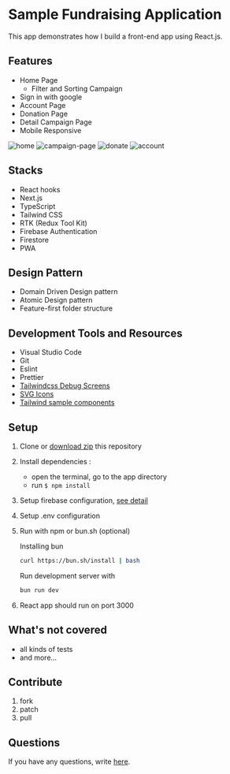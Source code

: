 # Sample Fundraising Application

This app demonstrates how I build a front-end app using React.js.

## Features

- Home Page
  - Filter and Sorting Campaign
- Sign in with google
- Account Page
- Donation Page
- Detail Campaign Page
- Mobile Responsive

![home](https://raw.github.com/ardiwinardi/sample-fundraising-app/master/screenshots/home.png 'Home Page')
![campaign-page](https://raw.github.com/ardiwinardi/sample-fundraising-app/master/screenshots/detail-campaign.png 'Campaign Page')
![donate](https://raw.github.com/ardiwinardi/sample-fundraising-app/master/screenshots/donate.png 'Donate Page')
![account](https://raw.github.com/ardiwinardi/sample-fundraising-app/master/screenshots/account.png 'Account Page')

## Stacks

- React hooks
- Next.js
- TypeScript
- Tailwind CSS
- RTK (Redux Tool Kit)
- Firebase Authentication
- Firestore
- PWA

## Design Pattern

- Domain Driven Design pattern
- Atomic Design pattern
- Feature-first folder structure

## Development Tools and Resources

- Visual Studio Code
- Git
- Eslint
- Prettier
- [Tailwindcss Debug Screens](https://github.com/jorenvanhee/tailwindcss-debug-screens)
- [SVG Icons](https://heroicons.com)
- [Tailwind sample components](https://flowbite.com)

## Setup

1. Clone or [download zip](https://github.com/ardiwinardi/sample-fundraising-app/archive/master.zip) this repository
2. Install dependencies :
   - open the terminal, go to the app directory
   - run `$ npm install`
3. Setup firebase configuration, [see detail](https://www.makeuseof.com/react-app-firebase-connect/)
4. Setup .env configuration
5. Run with npm or bun.sh (optional)

   Installing bun

   ```bash
   curl https://bun.sh/install | bash
   ```

   Run development server with

   ```bash
   bun run dev
   ```

6. React app should run on port 3000

## What's not covered

- all kinds of tests
- and more...

## Contribute

1. fork
2. patch
3. pull

## Questions

If you have any questions, write [here](https://github.com/ardiwinardi/sample-fundraising-app/issues).
